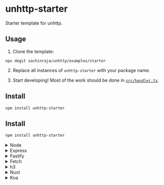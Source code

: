 # unhttp-starter

Starter template for unhttp.

## Usage

1. Clone the template:

```
npx degit sachinraja/unhttp/examples/starter
```

2. Replace all instances of `unhttp-starter` with your package name.

3. Start developing! Most of the work should be done in [`src/handler.ts`](src/handler.ts).

## Install

```
npm install unhttp-starter
```

## Install

```bash
npm install unhttp-starter
```

<details>
<summary>Node</summary><br>

```ts
import { createServer } from 'http'
import { nodeHandler } from 'unhttp-starter/adapters/node'

const server = createServer(await nodeHandler(/* options */))
```

Example: [`scripts/node-server.ts`](scripts/node-server.ts)

</details>

<details>
<summary>Express</summary><br>

```ts
import { expressHandler } from 'unhttp-starter/adapters/express'

app.use(await expressHandler(/* options */))
```

</details>

<details>
<summary>Fastify</summary><br>

```ts
import { getFastifyPlugin } from 'unhttp-starter/adapters/fastify'

server.register(await getFastifyPlugin(/* options */))
```

</details>

<details>
<summary>Fetch</summary><br>

```ts
// Cloudflare Workers example
import { fetchHandler } from 'unhttp-starter/adapters/fetch'

export default {
  fetch: await fetchHandler(/* options */),
}
```

</details>

<details>
<summary>h3</summary><br>

```ts
import { h3Handler } from 'unhttp-starter/adapters/h3'

app.use(await h3Handler(/* options */))
```

</details>

</details>

<details>
<summary>Nuxt</summary><br>

<!-- dprint-ignore -->
```ts
import { h3Handler } from 'unhttp-starter/adapters/h3'

const eventHandler = await h3Handler(/* options */)

export default eventHandler
```

</details>

<details>
<summary>Koa</summary><br>

```ts
import { koaHandler } from 'unhttp-starter/adapters/koa'

app.use(await koaHandler(/* options */))
```

</details>
